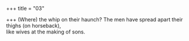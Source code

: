 +++
title = "03"

+++
(Where) the whip on their haunch? The men have spread apart their  thighs (on horseback),  
like wives at the making of sons.  
